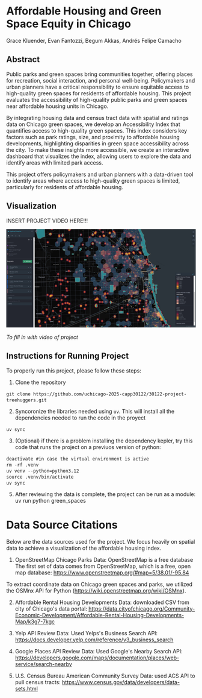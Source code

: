 # Affordable Housing and Green Space Equity in Chicago
Grace Kluender, Evan Fantozzi, Begum Akkas, Andrés Felipe Camacho

## Abstract
Public parks and green spaces bring communities together, offering places for recreation, social interaction, and personal well-being. Policymakers and urban planners have a critical responsibility to ensure equitable access to high-quality green spaces for residents of affordable housing. This project evaluates the accessibility of high-quality public parks and green spaces near affordable housing units in Chicago.

By integrating housing data and census tract data with spatial and ratings data on Chicago green spaces, we develop an Accessibility Index that quantifies access to high-quality green spaces. This index considers key factors such as park ratings, size, and proximity to affordable housing developments, highlighting disparities in green space accessibility across the city. To make these insights more accessible, we create an interactive dashboard that visualizes the index, allowing users to explore the data and identify areas with limited park access.

This project offers policymakers and urban planners with a data-driven tool to identify areas where access to high-quality green spaces is limited, particularly for residents of affordable housing.

## Visualization

INSERT PROJECT VIDEO HERE!!!

<img src="./viz/Viz23Feb2025.png" alt="Chicago Parks Visualization" width="800"/>


*To fill in with video of project*


## Instructions for Running Project

To properly run this project, please follow these steps: 

1) Clone the repository

``` 
git clone https://github.com/uchicago-2025-capp30122/30122-project-treehuggers.git
```

2) Syncoronize the libraries needed using ```uv```. This will install all the dependencies needed to run the code in the proyect

```
uv sync
```

3) (Optional) if there is a problem installing the dependency kepler, try this code that runs the project on a previuos version of python: 

```
deactivate #in case the virtual environment is active
rm -rf .venv
uv venv --python=python3.12
source .venv/bin/activate
uv sync
```

5) After reviewing the data is complete, the project can be run as a module:
uv run python green_spaces 


# Data Source Citations

Below are the data sources used for the project. We focus heavily on spatial
data to achieve a visualization of the affordable housing index.

1) OpenStreetMap Chicago Parks Data: OpenStreetMap is a free database 
The first set of data comes from OpenStreetMap, which is a free, open map
database: https://www.openstreetmap.org/#map=5/38.01/-95.84
 
To extract coordinate data on Chicago green spaces and parks, we utilized the 
OSMnx API for Python (https://wiki.openstreetmap.org/wiki/OSMnx). 

2) Affordable Rental Housing Developments Data: downloaded CSV from city of Chicago's data portal: https://data.cityofchicago.org/Community-Economic-Development/Affordable-Rental-Housing-Developments-Map/k3g7-7kgc 

3) Yelp API Review Data: Used Yelps's Business Search API: https://docs.developer.yelp.com/reference/v3_business_search 

4) Google Places API Review Data: Used Google's Nearby Search API: https://developers.google.com/maps/documentation/places/web-service/search-nearby 

5) U.S. Census Bureau American Community Survey Data: used ACS API to pull census tracts: https://www.census.gov/data/developers/data-sets.html 



